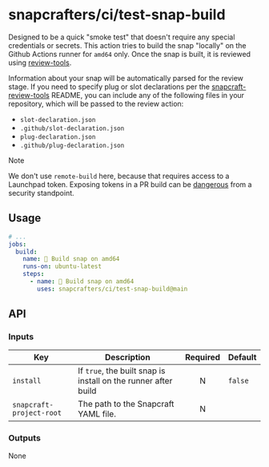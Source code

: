 # snapcrafters/ci/test-snap-build

Designed to be a quick "smoke test" that doesn't require any special credentials or secrets. This
action tries to build the snap "locally" on the Github Actions runner for `amd64` only. Once the
snap is built, it is reviewed using [review-tools].

Information about your snap will be automatically parsed for the review stage. If you need to
specify plug or slot declarations per the [snapcraft-review-tools] README, you can include any of
the following files in your repository, which will be passed to the review action:

- `slot-declaration.json`
- `.github/slot-declaration.json`
- `plug-declaration.json`
- `.github/plug-declaration.json`

> [!NOTE]
> We don't use `remote-build` here, because that requires access to a Launchpad token.
> Exposing tokens in a PR build can be [dangerous] from a security standpoint.

## Usage

```yaml
# ...
jobs:
  build:
    name: 🧪 Build snap on amd64
    runs-on: ubuntu-latest
    steps:
      - name: 🧪 Build snap on amd64
        uses: snapcrafters/ci/test-snap-build@main
```

## API

### Inputs

| Key                      | Description                                                    | Required | Default |
| ------------------------ | -------------------------------------------------------------- | :------: | :------ |
| `install`                | If `true`, the built snap is install on the runner after build |    N     | `false` |
| `snapcraft-project-root` | The path to the Snapcraft YAML file.                           |    N     |         |

### Outputs

None

[review-tools]: https://snapcraft.io/review-tools
[snapcraft-review-tools]: https://github.com/diddlesnaps/snapcraft-review-action/tree/master
[dangerous]: https://securitylab.github.com/research/github-actions-preventing-pwn-requests/
